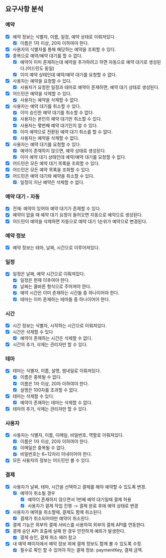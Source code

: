 ## 요구사항 분석

### 예약

- [x] 예약 정보는 식별자, 이름, 일정, 예약 상태로 이뤄져있다.
    - [x] 이름은 1자 이상, 20자 이하여야 한다.
- [x] 사용자의 식별자를 통해 해당하는 예약을 조회할 수 있다.
- [x] 중복으로 예약/예약 대기를 할 수 없다.
    - [x] 예약이 이미 존재하는데 예약을 추가하려고 하면 자동으로 예약 대기로 생성된다.(어드민도 동일)
    - [x] 이미 예약 상태인데 예약/예약 대기를 요청할 수 없다.
- [x] 사용자는 예약을 요청할 수 있다.
    - [x] 사용자가 요청한 일정과 테마로 예약이 존재하면, 예약 대기 상태로 생성된다.
- [x] 어드민은 예약을 삭제할 수 있다.
    - [x] 사용자는 예약을 삭제할 수 없다.
- [x] 사용자는 예약 대기를 취소할 수 있다.
    - [x] 이미 승인한 예약 대기를 취소할 수 없다.
    - [x] 사용자는 본인의 예약 대기만 취소할 수 있다.
    - [x] 사용자는 몇번째 예약 대기인지 알 수 있다.
    - [x] 이미 예약으로 전환된 예약 대기 취소를 할 수 없다.
    - [x] 사용자는 예약을 삭제할 수 없다.
- [x] 사용자는 예약 대기를 요청할 수 있다.
    - [x] 예약이 존재하지 않으면, 예약 상태로 생성된다.
    - [x] 이미 예약 대기 상태인데 예약/예약 대기를 요청할 수 없다.
- [x] 어드민은 모든 예약 대기 목록을 조회할 수 있다.
- [x] 어드민은 모든 예약 목록을 조회할 수 있다.
- [x] 어드민은 예약 대기와 예약을 취소할 수 있다.
    - [x] 일정이 지난 예약은 삭제할 수 없다.

### 예약 대기 - 자동

- [x] 전재: 예약이 있어야 예약 대기가 존재할 수 있다.
- [x] 예약이 없을 때 예약 대기 요청이 들어오면 자동으로 예약으로 생성된다.
- [x] 어드민이 예약을 삭제하면 자동으로 예약 대기 1순위가 예약으로 변경된다.

### 예약 정보

- [x] 예약 정보는 테마, 날짜, 시간으로 이루어져있다.

### 일정

- [x] 일정은 날짜, 예약 시간으로 이뤄져있다.
    - [x] 일정은 현재 이후여야 한다.
    - [x] 날짜는 올바른 형식으로 주어져야 한다.
    - [x] 예약 시간은 이미 존재하는 시간들 중 하나이어야 한다.
    - [x] 테마는 이미 존재하는 테마들 중 하나이어야 한다.

### 시간

- [x] 시간 정보는 식별자, 시작하는 시간으로 이뤄져있다.
- [x] 시간은 삭제할 수 있다
    - [x] 예약이 존재하는 시간은 삭제할 수 없다.
- [x] 시간의 추가, 삭제는 관리자만 할 수 있다.

### 테마

- [x] 테마는 식별자, 이름, 설명, 썸네일로 이뤄져있다.
    - [x] 이름은 중복될 수 없다.
    - [x] 이름은 1자 이상, 20자 이하여야 한다.
    - [x] 설명은 100자를 초과할 수 없다.
- [x] 테마는 삭제할 수 있다.
    - [x] 예약이 존재하는 테마는 삭제할 수 없다.
- [x] 테마의 추가, 삭제는 관리자만 할 수 있다.

### 사용자

- [x] 사용자는 식별자, 이름, 이메일, 비밀번호, 역할로 이뤄져있다.
    - [x] 이름은 1자 이상, 20자 이하여야 한다.
    - [x] 이메일은 중복될 수 없다.
    - [x] 비밀번호는 6~12자리 이내이어야 한다.
- [x] 모든 사용자의 정보는 어드민만 볼 수 있다.

### 결제

- [x] 사용자가 날짜, 테마, 시간을 선택하고 결제를 해야 예약할 수 있도록 변경.
    - [x] 예약이 취소될 경우
        - [x] 예약이 존재하지 않으면서 1번째 예약 대기일때 결제 허용
        - [x] 사용자가 결제 작업 진행 -> 결제 완료 후에 예약 상태로 변경
- [x] 사용자가 예약을 취소할때, 결제도 함께 취소된다.
    - [x] 결제가 취소되어야만 예약이 취소된다.
- [x] 결제 기능은 외부의 결제 서비스를 사용하여 외부의 결제 API를 연동한다.
- [x] 결제 승인 API 호출에 실패 한 경우 안전하게 예외가 발생한다.
    - [x] 결제 승인, 결제 취소 에러 참고
- [x] 내 예약 페이지에서 예약 정보 외에 결제 정보도 함께 볼 수 있도록 수정.
    - [x] 필수로 확인 할 수 있어야 하는 결제 정보: paymentKey, 결제 금액.
